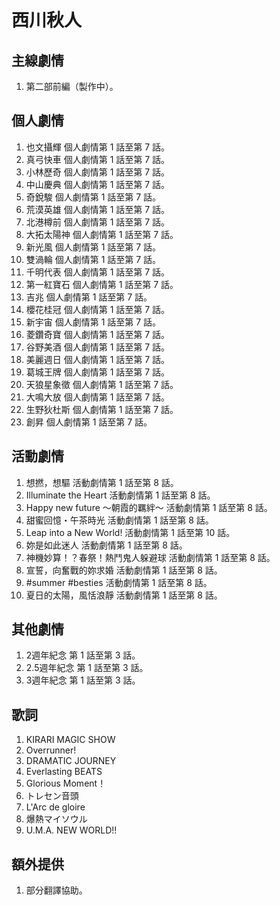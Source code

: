 # 西川秋人
## 主線劇情
1. 第二部前編（製作中）。

## 個人劇情
1. 也文攝輝 個人劇情第 1 話至第 7 話。
2. 真弓快車 個人劇情第 1 話至第 7 話。
3. 小林歷奇 個人劇情第 1 話至第 7 話。
4. 中山慶典 個人劇情第 1 話至第 7 話。
5. 奇銳駿 個人劇情第 1 話至第 7 話。
6. 荒漠英雄 個人劇情第 1 話至第 7 話。
7. 北港樽前 個人劇情第 1 話至第 7 話。
8. 大拓太陽神 個人劇情第 1 話至第 7 話。
9. 新光風 個人劇情第 1 話至第 7 話。
10. 雙渦輪 個人劇情第 1 話至第 7 話。
11. 千明代表 個人劇情第 1 話至第 7 話。
12. 第一紅寶石 個人劇情第 1 話至第 7 話。
13. 吉兆 個人劇情第 1 話至第 7 話。
14. 櫻花桂冠 個人劇情第 1 話至第 7 話。
15. 新宇宙 個人劇情第 1 話至第 7 話。
16. 菱鑽奇寶 個人劇情第 1 話至第 7 話。
17. 谷野美酒 個人劇情第 1 話至第 7 話。
18. 美麗週日 個人劇情第 1 話至第 7 話。
19. 葛城王牌 個人劇情第 1 話至第 7 話。
20. 天狼星象徵 個人劇情第 1 話至第 7 話。
21. 大鳴大放 個人劇情第 1 話至第 7 話。
22. 生野狄杜斯 個人劇情第 1 話至第 7 話。
23. 創昇 個人劇情第 1 話至第 7 話。

## 活動劇情
1. 想撚，想驅 活動劇情第 1 話至第 8 話。
2. Illuminate the Heart 活動劇情第 1 話至第 8 話。
3. Happy new future ～朝霞的羈絆～ 活動劇情第 1 話至第 8 話。
4. 甜蜜回憶・午茶時光 活動劇情第 1 話至第 8 話。
5. Leap into a New World! 活動劇情第 1 話至第 10 話。
6. 妳是如此迷人 活動劇情第 1 話至第 8 話。
7. 神機妙算！？春祭！熱鬥鬼人躲避球 活動劇情第 1 話至第 8 話。
8. 宣誓，向奮戰的妳求婚 活動劇情第 1 話至第 8 話。
9. #summer #besties 活動劇情第 1 話至第 8 話。
10. 夏日的太陽，風恬浪靜 活動劇情第 1 話至第 8 話。

## 其他劇情
1. 2週年紀念 第 1 話至第 3 話。
2. 2.5週年紀念 第 1 話至第 3 話。
3. 3週年紀念 第 1 話至第 3 話。

## 歌詞
1. KIRARI MAGIC SHOW
2. Overrunner!
3. DRAMATIC JOURNEY
4. Everlasting BEATS
5. Glorious Moment！
6. トレセン音頭
7. L'Arc de gloire
8. 爆熱マイソウル
9. U.M.A. NEW WORLD!! 

## 額外提供
1. 部分翻譯協助。